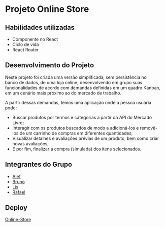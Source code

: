 # Projeto Online Store

## Habilidades utilizadas

* Componente no React
* Ciclo de vida
* React Router

## Desenvolvimento do Projeto

Neste projeto foi criada uma versão simplificada, sem persistência no banco de dados, de uma loja online, desenvolvendo em grupo suas funcionalidades de acordo com demandas definidas em um quadro Kanban, em um cenário mais próximo ao do mercado de trabalho.

A partir dessas demandas, temos uma aplicação onde a pessoa usuária pode:

* Buscar produtos por termos e categorias a partir da API do Mercado Livre;
* Interagir com os produtos buscados de modo a adicioná-los e removê-los de um carrinho de compras em diferentes quantidades;
* Visualizar detalhes e avaliações prévias de um produto, bem como criar novas avaliações;
* E por fim, finalizar a compra (simulada) dos itens selecionados.

## Integrantes do Grupo

* [Alef](https://github.com/Al3f-Mur1ck)
* [Bruno](https://github.com/vanriwerson)
* [Lis](https://github.com/lisvs10)
* [Rafael](https://github.com/Rmartins858)

## Deploy

[Online-Store](https://online-store-project.surge.sh/)
